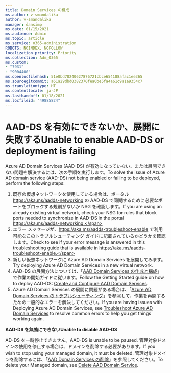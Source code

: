 ```yaml
---
title: Domain Services の構成
ms.author: v-smandalika
author: v-smandalika
manager: dansimp
ms.date: 01/15/2021
ms.audience: Admin
ms.topic: article
ms.service: o365-administration
ROBOTS: NOINDEX, NOFOLLOW
localization_priority: Priority
ms.collection: Adm_O365
ms.custom:
- "7931"
- "9004400"
ms.openlocfilehash: 51e0bd78240627876721cbce654188afac1ee365
ms.sourcegitcommit: a61a29dbd0382370fea0be5fa4a61c9a1a9354c7
ms.translationtype: HT
ms.contentlocale: ja-JP
ms.lasthandoff: 01/18/2021
ms.locfileid: "49885824"
---
```

# <a name="unable-to-enable-aad-ds-or-deployment-is-failing"></a><span data-ttu-id="27e1e-102">AAD-DS を有効にできないか、展開に失敗する</span><span class="sxs-lookup"><span data-stu-id="27e1e-102">Unable to enable AAD-DS or deployment is failing</span></span>

<span data-ttu-id="27e1e-103">Azure AD Domain Services (AAD-DS) が有効になっていない、または展開できない問題を解決するには、次の手順を実行します。</span><span class="sxs-lookup"><span data-stu-id="27e1e-103">To solve the issue of Azure AD domain service (AAD-DS) not being enabled or failing to be deployed, perform the following steps:</span></span>

1. <span data-ttu-id="27e1e-104">既存の仮想ネットワークを使用している場合は、ポータル https://aka.ms/aadds-networking の AAD-DS で同期するために必要なポートをブロックする規則がないか NSG を確認します。</span><span class="sxs-lookup"><span data-stu-id="27e1e-104">If you are using an already existing virtual network, check your NSG for rules that block ports needed to synchronize in AAD-DS in the portal https://aka.ms/aadds-networking.</span></span>
2. <span data-ttu-id="27e1e-105">エラー メッセージが、https://aka.ms/aadds-troubleshoot-enable で利用可能なこのトラブルシューティング ガイドに記載されているかどうかを確認します。</span><span class="sxs-lookup"><span data-stu-id="27e1e-105">Check to see if your error message is answered in this troubleshooting guide that is available in  https://aka.ms/aadds-troubleshoot-enable.</span></span>
3. <span data-ttu-id="27e1e-106">新しい仮想ネットワークに Azure AD Domain Services を展開してみます。</span><span class="sxs-lookup"><span data-stu-id="27e1e-106">Try deploying Azure AD Domain Services in a new virtual network.</span></span>
4. <span data-ttu-id="27e1e-107">AAD-DS の展開方法については、「[AAD Domain Services の作成と構成](https://docs.microsoft.com/azure/active-directory-domain-services/tutorial-create-instance)」で作業の開始ガイドに従います。</span><span class="sxs-lookup"><span data-stu-id="27e1e-107">Follow the Getting Started guide on how to deploy AAD-DS: [Create and Configure AAD Domain Services](https://docs.microsoft.com/azure/active-directory-domain-services/tutorial-create-instance).</span></span>
5. <span data-ttu-id="27e1e-108">Azure AD Domain Services の展開に問題がある場合は、「[Azure AD Domain Services のトラブルシューティング](https://docs.microsoft.com/azure/active-directory-domain-services/troubleshoot)」を参照して、作業を再開するための一般的なエラーを解決してください。</span><span class="sxs-lookup"><span data-stu-id="27e1e-108">If you are having issues with Deploying Azure AD Domain Services, see [Troubleshoot Azure AD Domain Services](https://docs.microsoft.com/azure/active-directory-domain-services/troubleshoot) to resolve common errors to help you get things working again.</span></span> 

<span data-ttu-id="27e1e-109">**AAD-DS を無効にできない**</span><span class="sxs-lookup"><span data-stu-id="27e1e-109">**Unable to disable AAD-DS**</span></span>

<span data-ttu-id="27e1e-110">AD-DS を一時停止できません。</span><span class="sxs-lookup"><span data-stu-id="27e1e-110">AAD-DS is unable to be paused.</span></span> <span data-ttu-id="27e1e-111">管理対象ドメインの使用を停止する場合は、ドメインを削除する必要があります。</span><span class="sxs-lookup"><span data-stu-id="27e1e-111">If you wish to stop using your managed domain, it must be deleted.</span></span>
<span data-ttu-id="27e1e-112">管理対象ドメインを削除するには、「[AAD Domain Services の削除](https://docs.microsoft.com/azure/active-directory-domain-services/delete-aadds)」を参照してください。</span><span class="sxs-lookup"><span data-stu-id="27e1e-112">To delete your Managed domain, see [Delete AAD Domain Service](https://docs.microsoft.com/azure/active-directory-domain-services/delete-aadds).</span></span>



